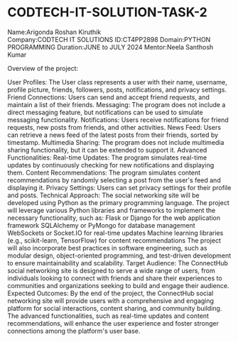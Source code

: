 # CODTECH-IT-SOLUTION-TASK-2
Name:Arigonda Roshan Kiruthik  
Company:CODTECH IT SOLUTIONS
ID:CT4PP2898
Domain:PYTHON PROGRAMMING 
Duration:JUNE to JULY 2024
Mentor:Neela Santhosh Kumar

Overview of the project:

User Profiles: The User class represents a user with their name, username, profile picture, friends, followers, posts, notifications, and privacy settings. Friend Connections: Users can send and accept friend requests, and maintain a list of their friends. Messaging: The program does not include a direct messaging feature, but notifications can be used to simulate messaging functionality. Notifications: Users receive notifications for friend requests, new posts from friends, and other activities. News Feed: Users can retrieve a news feed of the latest posts from their friends, sorted by timestamp. Multimedia Sharing: The program does not include multimedia sharing functionality, but it can be extended to support it. Advanced Functionalities: Real-time Updates: The program simulates real-time updates by continuously checking for new notifications and displaying them. Content Recommendations: The program simulates content recommendations by randomly selecting a post from the user's feed and displaying it. Privacy Settings: Users can set privacy settings for their profile and posts. Technical Approach: The social networking site will be developed using Python as the primary programming language. The project will leverage various Python libraries and frameworks to implement the necessary functionality, such as: Flask or Django for the web application framework SQLAlchemy or PyMongo for database management WebSockets or Socket.IO for real-time updates Machine learning libraries (e.g., scikit-learn, TensorFlow) for content recommendations The project will also incorporate best practices in software engineering, such as modular design, object-oriented programming, and test-driven development to ensure maintainability and scalability. Target Audience: The ConnectHub social networking site is designed to serve a wide range of users, from individuals looking to connect with friends and share their experiences to communities and organizations seeking to build and engage their audience. Expected Outcomes: By the end of the project, the ConnectHub social networking site will provide users with a comprehensive and engaging platform for social interactions, content sharing, and community building. The advanced functionalities, such as real-time updates and content recommendations, will enhance the user experience and foster stronger connections among the platform's user base.
